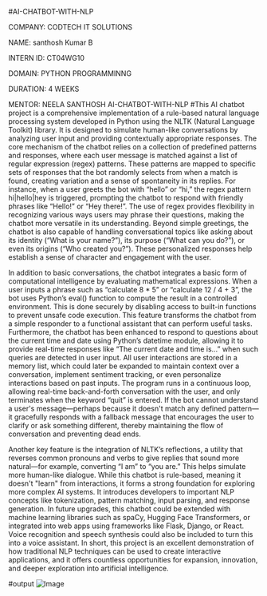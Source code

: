 #AI-CHATBOT-WITH-NLP

COMPANY: CODTECH IT SOLUTIONS

NAME: santhosh Kumar B

INTERN ID: CT04WG10

DOMAIN: PYTHON PROGRAMMINNG

DURATION: 4 WEEKS

MENTOR: NEELA SANTHOSH AI-CHATBOT-WITH-NLP
#This AI chatbot project is a comprehensive implementation of a rule-based natural language processing system developed in Python using the NLTK (Natural Language Toolkit) library. It is designed to simulate human-like conversations by analyzing user input and providing contextually appropriate responses. The core mechanism of the chatbot relies on a collection of predefined patterns and responses, where each user message is matched against a list of regular expression (regex) patterns. These patterns are mapped to specific sets of responses that the bot randomly selects from when a match is found, creating variation and a sense of spontaneity in its replies. For instance, when a user greets the bot with “hello” or “hi,” the regex pattern hi|hello|hey is triggered, prompting the chatbot to respond with friendly phrases like “Hello!” or “Hey there!”. The use of regex provides flexibility in recognizing various ways users may phrase their questions, making the chatbot more versatile in its understanding. Beyond simple greetings, the chatbot is also capable of handling conversational topics like asking about its identity (“What is your name?”), its purpose (“What can you do?”), or even its origins (“Who created you?”). These personalized responses help establish a sense of character and engagement with the user.

In addition to basic conversations, the chatbot integrates a basic form of computational intelligence by evaluating mathematical expressions. When a user inputs a phrase such as “calculate 8 * 5” or “calculate 12 / 4 + 3”, the bot uses Python’s eval() function to compute the result in a controlled environment. This is done securely by disabling access to built-in functions to prevent unsafe code execution. This feature transforms the chatbot from a simple responder to a functional assistant that can perform useful tasks. Furthermore, the chatbot has been enhanced to respond to questions about the current time and date using Python’s datetime module, allowing it to provide real-time responses like “The current date and time is…” when such queries are detected in user input. All user interactions are stored in a memory list, which could later be expanded to maintain context over a conversation, implement sentiment tracking, or even personalize interactions based on past inputs. The program runs in a continuous loop, allowing real-time back-and-forth conversation with the user, and only terminates when the keyword “quit” is entered. If the bot cannot understand a user's message—perhaps because it doesn't match any defined pattern—it gracefully responds with a fallback message that encourages the user to clarify or ask something different, thereby maintaining the flow of conversation and preventing dead ends.

Another key feature is the integration of NLTK’s reflections, a utility that reverses common pronouns and verbs to give replies that sound more natural—for example, converting “I am” to “you are.” This helps simulate more human-like dialogue. While this chatbot is rule-based, meaning it doesn't "learn" from interactions, it forms a strong foundation for exploring more complex AI systems. It introduces developers to important NLP concepts like tokenization, pattern matching, input parsing, and response generation. In future upgrades, this chatbot could be extended with machine learning libraries such as spaCy, Hugging Face Transformers, or integrated into web apps using frameworks like Flask, Django, or React. Voice recognition and speech synthesis could also be included to turn this into a voice assistant. In short, this project is an excellent demonstration of how traditional NLP techniques can be used to create interactive applications, and it offers countless opportunities for expansion, innovation, and deeper exploration into artificial intelligence.

#output
![Image](https://github.com/user-attachments/assets/84ea54a8-ccc0-4b90-b5da-9eab79a08e25)
